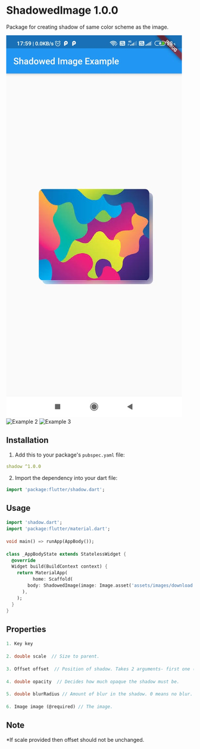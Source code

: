 # ShadowedImage 1.0.0

Package for creating shadow of same color scheme as the image.

![Example 1](https://raw.githubusercontent.com/lalitjarwal/shadowed_image/master/images/final1.jpeg)
![Example 2](https://github.com/lalitjarwal/shadowed_image/blob/master/images/horizontalLV.gif?raw=true)
![Example 3](https://github.com/lalitjarwal/shadowed_image/blob/master/images/vertical.gif?raw=true)
## Installation

1. Add this to your package's `pubspec.yaml` file:

```yaml
shadow ^1.0.0
```
2. Import the dependency into your dart file:

```dart
import 'package:flutter/shadow.dart';
```
## Usage

```dart
import 'shadow.dart';
import 'package:flutter/material.dart';

void main() => runApp(AppBody());

class _AppBodyState extends StatelessWidget {
  @override
  Widget build(BuildContext context) {
    return MaterialApp(
          home: Scaffold(
        body: ShadowedImage(image: Image.asset('assets/images/download.jpg'))
      ),
    );
  }
}
```

## Properties
```dart
1. Key key
 
2. double scale  // Size to parent. 

3. Offset offset  // Position of shadow. Takes 2 arguments- first one (dx) for horizontal component and second (dy) for vertical component.

4. double opacity  // Decides how much opaque the shadow must be.

5. double blurRadius // Amount of blur in the shadow. 0 means no blur.

6. Image image (@required) // The image.

```
## Note
*If scale provided then offset should not be unchanged.
